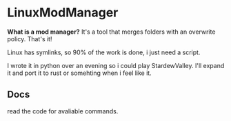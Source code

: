 # LinuxModManager

**What is a mod manager?**
It's a tool that merges folders with an overwrite policy. That's it!

Linux has symlinks, so 90% of the work is done, i just need a script.

I wrote it in python over an evening so i could play StardewValley. I'll expand it and port it to rust or somehting when i feel like it.

## Docs
read the code for avaliable commands.
